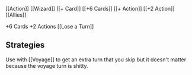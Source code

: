 [[Action]]
[[Wizard]]
[[+ Card]]
[[+6 Cards]]
[[+ Action]]
[[+2 Action]]
[[Allies]]

+6 Cards
+2 Actions
[[Lose a Turn]]

## Strategies
Use with [[Voyage]] to get an extra turn that you skip but it doesn't matter because the voyage turn is shitty.


